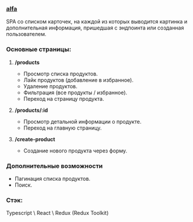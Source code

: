 ### [alfa](splitcode.github.io/alfa/)

SPA со списком карточек, на каждой из которых выводится картинка и дополнительная информация, пришедшая с эндпоинта или созданная пользователем.

### Основные страницы:

1. **/products**

   - Просмотр списка продуктов.
   - Лайк продуктов (добавление в избранное).
   - Удаление продуктов.
   - Фильтрация (все продукты / избранное).
   - Переход на страницу продукта.

2. **/products/:id**

   - Просмотр детальной информации о продукте.
   - Переход на главную страницу.

3. **/create-product**
   - Создание нового продукта через форму.

### Дополнительные возможности

- Пагинация списка продуктов.
- Поиск.

### Стэк:

Typescript \ React \ Redux (Redux Toolkit)
